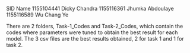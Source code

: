 SID          Name
1155104441   Dicky Chandra
1155116361   Jhumka Abdoulaye
1155116589   Wu Chang Ye

There are 2 folders, Task-1_Codes and Task-2_Codes, which contain the codes where parameters were tuned to obtain the best result for each model. 
The 3 csv files are the best results obtained, 2 for task 1 and 1 for task 2.
